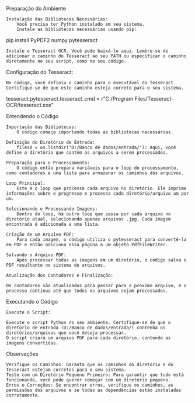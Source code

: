 Preparação do Ambiente

    Instalação das Bibliotecas Necessárias:
        Você precisa ter Python instalado em seu sistema.
        Instale as bibliotecas necessárias usando pip:

pip install PyPDF2 numpy pytesseract

    Instale o Tesseract OCR. Você pode baixá-lo aqui. Lembre-se de adicionar o caminho do Tesseract ao seu PATH ou especificar o caminho diretamente no seu script, como no seu código.

Configuração do Tesseract:

    No código, você definiu o caminho para o executável do Tesseract. Certifique-se de que este caminho esteja correto para o seu sistema.

tesseract.pytesseract.tesseract_cmd = r"C:/Program Files/Tesseract-OCR/tesseract.exe"

Entendendo o Código

    Importação das Bibliotecas:
        O código começa importando todas as bibliotecas necessárias.

    Definição do Diretório de Entrada:
        files0 = os.listdir("D:/Banco de dados/entrada/"): Aqui, você define o diretório que contém os arquivos a serem processados.

    Preparação para o Processamento:
        O código então prepara variáveis para o loop de processamento, como contadores e uma lista para armazenar os caminhos dos arquivos.

    Loop Principal:
        Este é o loop que processa cada arquivo no diretório. Ele imprime informações sobre o progresso e processa cada diretório/arquivo um por um.

    Selecionando e Processando Imagens:
        Dentro do loop, há outro loop que passa por cada arquivo no diretório atual, selecionando apenas arquivos .jpg. Cada imagem encontrada é adicionada a uma lista.

    Criação de um Arquivo PDF:
        Para cada imagem, o código utiliza o pytesseract para convertê-la em PDF e então adiciona essa página a um objeto PdfFileWriter.

    Salvando o Arquivo PDF:
        Após processar todas as imagens em um diretório, o código salva o PDF resultante no sistema de arquivos.

    Atualização dos Contadores e Finalização:

    Os contadores são atualizados para passar para o próximo arquivo, e o processo continua até que todos os arquivos sejam processados.

Executando o Código

    Execute o Script:

    Execute o script Python no seu ambiente. Certifique-se de que o diretório de entrada (D:/Banco de dados/entrada/) contenha os diretórios/arquivos que você deseja processar.
    O script criará um arquivo PDF para cada diretório, contendo as imagens convertidas.

Observações

    Verifique os Caminhos: Garanta que os caminhos do diretório e do Tesseract estejam corretos para o seu sistema.
    Teste com um Diretório Pequeno Primeiro: Para garantir que tudo está funcionando, você pode querer começar com um diretório pequeno.
    Erros e Correções: Se encontrar erros, verifique os caminhos, as permissões dos arquivos e se todas as dependências estão instaladas corretamente.

    
